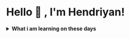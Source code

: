 # Hello  👋 , I'm Hendriyan!
<details>
 <summary><strong>What i am learning on these days</strong></summary>
    - 🔭 I’m currently working on ... </br>
    - 🌱 I’m currently learning PHP and JavaScript </br>
    - 👯 I’m looking to collaborate on ... </br>
    - 🤔 I’m looking for help with ... </br>
    - 💬 Ask me about anything.</br>
    - 📫 How to reach me: <a href="mailto:hendriyan191919@gmail.com>Email me!</a>  </br>
    - 😄 Pronouns: He/Him </br>
    - ⚡ Fun fact: ... </br>
</details>
<!--
**hendriyan19/hendriyan19** is a ✨ _special_ ✨ repository because its `README.md` (this file) appears on your GitHub profile.


 




